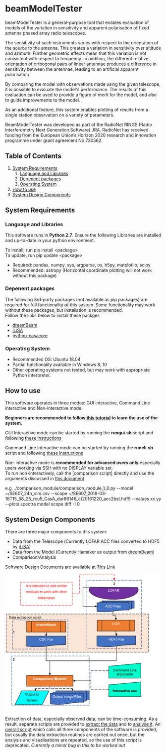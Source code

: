 # beamModelTester

beamModelTester is a general-purpose tool that enables evaluation of models 
of the variation in sensitivity and apparent polarisation of fixed antenna phased array 
radio telescopes.  

The sensitivity of such instruments varies with respect to the orientation
of the source to the antenna.  This creates a variation in sensitivity over altitude and azimuth.
Further geometric effects mean that this variation is not conisistent with respect to frequency.
In addition, the different relative orientation of orthogonal pairs of linear antennae produces 
a difference in sensitivity between the antennae, leading to an artificial apparent polarisation

By comparing the model with observations made using the given telescope, it is possible to
evaluate the model's performance.  The results of this evaluation can be used to provide a 
figure of merit for the model, and also to guide improvements to the model.  

As an additional feature, this system enables plotting of results from a single station observation on a variety of parameters.

BeamModelTester was developed as part of the RadioNet RINGS (Radio Interferometry Next Generation Software) JRA. RadioNet has received funding from the European Union’s Horizon 2020 research and innovation programme under grant agreement No 730562.


## Table of Contents<a name="ToC"></a>
1. [System Requirements](#sys_req)
    1.  [Language and Libraries](#languages)
    1.  [Depenent packages](#dependencies)
    1.  [Operating System](#os)
  1.  [How to use](#howto)
  1.  [System Design Components](#design)

## System Requirements<a name="sys_req"></a>

### Language and Libraries<a name="languages"></a>
This software runs in **Python 2.7**.  Ensure the following Libraries are installed and up-to-date
in your python environment.  

To install, run pip install \<package\>\
To update, run pip update \<package\>

 * Required: pandas, numpy, sys, argparse, os, h5py, matplotlib, scipy
 * Recommended: astropy (Horizontal coordinate plotting will not work without this package)

### Depenent packages<a name="dependencies"></a>
The following 3rd-party packages (not available as pip packages) are required for full functionality of this system. 
Some functionality may work without these packages, but installation is recommended.  
Follow the links below to install these packges
  * [dreamBeam](https://github.com/2baOrNot2ba/dreamBeam)
  * [iLiSA](https://github.com/2baOrNot2ba/iLiSA)
  * [python-casacore](https://github.com/casacore/python-casacore)

### Operating System<a name="os"></a>
* Recommended OS: Ubuntu 18.04
* Partial functionality available in Windows 8, 10
* Other operating systems not tested, but may work with appropriate Python interpreter.

## How to use<a name="howto"></a>

This software operates in three modes: GUI interactive, Command Line interactive and Non-interactive mode.

**Beginners are recommended to follow [this tutorial](/tutorial.md) to learn the use of the system.**

GUI Interactive mode can be started by running the **rungui.sh** script and following [these instructions](/comparison_module/interactive_mode.md)

Command Line Interactive mode can be started by running the **runcli.sh** script and following [these instructions](/comparison_module/interactive_mode.md)

Non-interactive mode is **recommended for advanced users only** especially users working via SSH with no DISPLAY variable set.  
To run non-interactively, call the [comparison script] directly and use the arguments discussed in 
[this document](/comparison_module/cli_arguments.md)

e.g. ./comparison_module/comparison_module_1_0.py --model ~/SE607_24h_sim.csv --scope ~/SE607_2018-03-16T15_58_25_rcu5_CasA_dur86146_ct20161220_acc2bst.hdf5 --values xx yy --plots spectra model scope diff -I 0

## System Design Components<a name="design"></a>

There are three major components to this system:
  * Data from the Telescope (Currently LOFAR ACC files converted to HDF5 by [iLiSA](https://github.com/2baOrNot2ba/iLiSA))
  * Data from the Model (Currently Hamaker as output from [dreamBeam](https://github.com/2baOrNot2ba/dreamBeam))
  * Comparison/Analysis
  
Software Design Documents are available at [This Link](/overall_design.md)

![Design Diagram](images/testHarness_Fig1v3.PNG)
  
Extraction of data, especially observed data, can be time-consuming.  As a result, separate scripts are provided to 
[extract the data](https://github.com/creaneroDIAS/beamWrapper/blob/master/data_wrapper.sh) 
and to [analyse it](/comparison_module/comparison_module_1_0.py).
An [overall script](https://github.com/creaneroDIAS/beamWrapper/blob/master/complete_wrapper.sh) 
which calls all three components of the software is provided, but usually the data extraction routines are carried out once, 
but the analysis and visualisations are repeated, so the use of this script is deprecated. *Currently a minor bug in this to be worked out*






